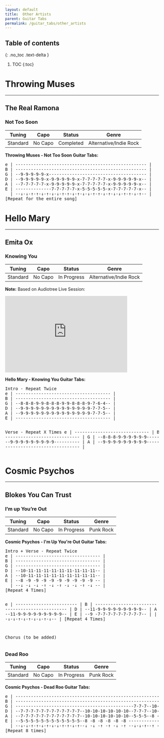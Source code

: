 ```yaml
---
layout: default
title:  Other Artists
parent: Guitar Tabs
permalink: /guitar_tabs/other_artists
---
```

## Table of contents
{: .no_toc .text-delta }

1. TOC
{:toc}

# Throwing Muses  
---------------------------------------------------------------
## The Real Ramona  
### Not Too Soon  

| Tuning | Capo | Status | Genre |  
|:------:|:----:|:------:|:-----:|  
| Standard | No Capo | <span class="label label-green">Completed</span> |  Alternative/Indie Rock |

**Throwing Muses - Not Too Soon Guitar Tabs:**  
<div class="code-example" markdown="1">
<pre class="fs-2 fw-400 ls-2 lh-0.5 text-mono">
e | --------------------------------------------------- |
B | --------------------------------------------------- |
G | --9-9-9-9-9-x-------------------------------------- |
D | --9-9-9-9-9-x-9-9-9-9-9-x-7-7-7-7-7-x-9-9-9-9-9-x-- |
A | --7-7-7-7-7-x-9-9-9-9-9-x-7-7-7-7-7-x-9-9-9-9-9-x-- |
E | --------------7-7-7-7-7-x-5-5-5-5-5-x-7-7-7-7-7-x-- |
  | --↓-↓-↑-↑-↓-↑-↓-↓-↑-↑-↓-↑-↓-↓-↑-↑-↓-↑-↓-↓-↑-↑-↓-↑-- | 
[Repeat for the entire song]
</pre>
</div>

# Hello Mary 
---------------------------------------------------------------
## Emita Ox 
### Knowing You  

| Tuning | Capo | Status | Genre |  
|:------:|:----:|:------:|:-----:|  
| Standard | No Capo | <span class="label label-yellow">In Progress</span> |  Alternative/Indie Rock |

**Note:** Based on Audiotree Live Session: 
<iframe width="400" height="250" src="https://www.youtube.com/embed/-WMoZTedBT4?start=67" title="Hello Mary on Audiotree Live (Full Session)" frameborder="0" allow="accelerometer; autoplay; clipboard-write; encrypted-media; gyroscope; picture-in-picture; web-share" referrerpolicy="strict-origin-when-cross-origin" allowfullscreen></iframe>

**Hello Mary - Knowing You Guitar Tabs:**  
<div class="code-example" markdown="1">
<pre class="fs-2 fw-400 ls-2 lh-0.5 text-mono">
Intro - Repeat Twice
e | ------------------------------------- |
B | ------------------------------------- |
G | --8-8-8-9-9-8-8-8-9-9-8-8-8-9-7-6-4-- |
D | --9-9-9-9-9-9-9-9-9-9-9-9-9-9-7-7-5-- |
A | --9-9-9-9-9-9-9-9-9-9-9-9-9-9-7-7-5-- |
E | ------------------------------------- |

Verse - Repeat X Times
e | ----------------------------- |
B | ----------------------------- |
G | --8-8-8-9-9-9-9-9-9---------- |
D | --9-9-9-9-9-9-9-9-9---------- |
A | --9-9-9-9-9-9-9-9-9---------- |
E | ----------------------------- |
</pre>
</div>


# Cosmic Psychos  
---------------------------------------------------------------
## Blokes You Can Trust
### I’m up You’re Out   

| Tuning | Capo | Status | Genre |  
|:------:|:----:|:------:|:-----:|  
| Standard | No Capo | <span class="label label-yellow">In Progress</span> |  Punk Rock |

**Cosmic Psychos - I'm Up You're Out Guitar Tabs:**  
<div class="code-example" markdown="1">
<pre class="fs-2 fw-400 ls-2 lh-0.5 text-mono">
Intro + Verse - Repeat Twice
e | --------------------------------- |
B | --------------------------------- |
G | --------------------------------- |
D | --10-11-11-11-11-11-11-11-11-11-- |
A | --10-11-11-11-11-11-11-11-11-11-- |
E | --8 -9 -9 -9 -9 -9 -9 -9 -9 -9 -- |
  | --↓ -↓ -↓ -↑ -↓ -↑ -↓ -↓ -↑ -↓ -- |
[Repeat 4 Times]

e | ------------------------ |
B | ------------------------ |
G | ------------------------ |
D | --11-9-9-9-9-9-9-9-9-9-- |
A | --11-9-9-9-9-9-9-9-9-9-- |
E | --9 -7-7-7-7-7-7-7-7-7-- |
  | --↓ -↓-↓-↑-↓-↑-↓-↓-↑-↓-- |
[Repeat 4 Times]

Chorus (to be added)
</pre>
</div>

### Dead Roo   

| Tuning | Capo | Status | Genre |  
|:------:|:----:|:------:|:-----:|  
| Standard | No Capo | <span class="label label-yellow">In Progress</span> |  Punk Rock |

**Cosmic Psychos - Dead Roo Guitar Tabs:**  
<div class="code-example" markdown="1">
<pre class="fs-2 fw-400 ls-2 lh-0.5 text-mono">
e | --------------------------------------------------------- |
B | --------------------------------------------------------- |
G | ----------------------------------------------7-7-7--10-- |
D | --7-7-7-7-7-7-7-7-7-7-7-7--10-10-10-10-10-10--7-7-7--10-- |
A | --7-7-7-7-7-7-7-7-7-7-7-7--10-10-10-10-10-10--5-5-5--8 -- |
E | --5-5-5-5-5-5-5-5-5-5-5-5--8 -8 -8 -8 -8 -8 ------------- |
  | --↓-↓-↑-↑-↓-↑-↓-↓-↑-↑-↓-↑--↓ -↓ -↑ -↑ -↓ -↑ --↓-↓-↑--↑ -- | 
[Repeat 8 times] 
</pre>
</div>